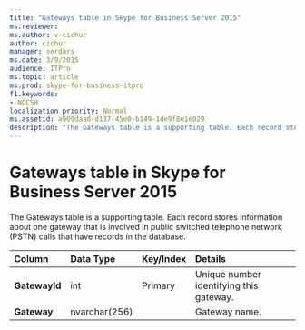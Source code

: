 ```yaml
---
title: "Gateways table in Skype for Business Server 2015"
ms.reviewer: 
ms.author: v-cichur
author: cichur
manager: serdars
ms.date: 3/9/2015
audience: ITPro
ms.topic: article
ms.prod: skype-for-business-itpro
f1.keywords:
- NOCSH
localization_priority: Normal
ms.assetid: a909daad-d137-45e0-b149-1de9f8e1e029
description: "The Gateways table is a supporting table. Each record stores information about one gateway that is involved in public switched telephone network (PSTN) calls that have records in the database."
---
```


# Gateways table in Skype for Business Server 2015
 
The Gateways table is a supporting table. Each record stores information about one gateway that is involved in public switched telephone network (PSTN) calls that have records in the database.
  
|**Column**|**Data Type**|**Key/Index**|**Details**|
|:-----|:-----|:-----|:-----|
|**GatewayId** <br/> |int  <br/> |Primary  <br/> |Unique number identifying this gateway.  <br/> |
|**Gateway** <br/> |nvarchar(256)  <br/> | <br/> |Gateway name.  <br/> |
   

